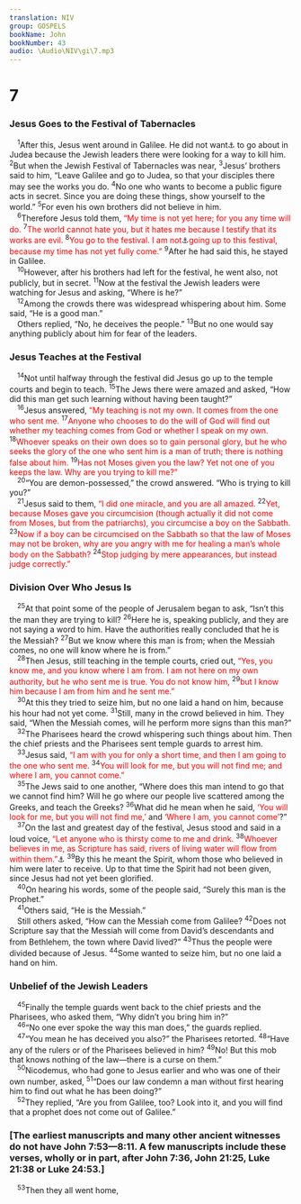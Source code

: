 ```yaml
---
translation: NIV
group: GOSPELS
bookName: John 
bookNumber: 43
audio: \Audio\NIV\gi\7.mp3
---
```


<div class="title"><h1>7</h1><h3>Jesus Goes to the Festival of Tabernacles </h3></div>
<span class="verse gi_7_1"> <sup>1</sup>After this, Jesus went around in Galilee. He did not want<a data-toggle="tooltip" data-placement="bottom" title="Some manuscripts not have authority">⚓</a> to go about in Judea because the Jewish leaders there were looking for a way to kill him. </span>
<span class="verse gi_7_2"><sup>2</sup>But when the Jewish Festival of Tabernacles was near, </span>
<span class="verse gi_7_3"><sup>3</sup>Jesus’ brothers said to him, “Leave Galilee and go to Judea, so that your disciples there may see the works you do. </span>
<span class="verse gi_7_4"><sup>4</sup>No one who wants to become a public figure acts in secret. Since you are doing these things, show yourself to the world.” </span>
<span class="verse gi_7_5"><sup>5</sup>For even his own brothers did not believe in him. <br/></span>
<span class="verse gi_7_6"> <sup>6</sup>Therefore Jesus told them, <font color="red">“My time is not yet here; for you any time will do.</font></span>
<span class="verse gi_7_7"><sup>7</sup><font color="red">The world cannot hate you, but it hates me because I testify that its works are evil.</font></span>
<span class="verse gi_7_8"><sup>8</sup><font color="red">You go to the festival. I am not</font><a data-toggle="tooltip" data-placement="bottom" title="Some manuscripts not yet">⚓</a><font color="red">going up to this festival, because my time has not yet fully come.”</font></span>
<span class="verse gi_7_9"><sup>9</sup>After he had said this, he stayed in Galilee. <br/></span>
<span class="verse gi_7_10"> <sup>10</sup>However, after his brothers had left for the festival, he went also, not publicly, but in secret. </span>
<span class="verse gi_7_11"><sup>11</sup>Now at the festival the Jewish leaders were watching for Jesus and asking, “Where is he?” <br/></span>
<span class="verse gi_7_12"> <sup>12</sup>Among the crowds there was widespread whispering about him. Some said, “He is a good man.” <br/> Others replied, “No, he deceives the people.” </span>
<span class="verse gi_7_13"><sup>13</sup>But no one would say anything publicly about him for fear of the leaders. <br/></span>
<div class="title"><h3>Jesus Teaches at the Festival </h3></div>
<span class="verse gi_7_14"> <sup>14</sup>Not until halfway through the festival did Jesus go up to the temple courts and begin to teach. </span>
<span class="verse gi_7_15"><sup>15</sup>The Jews there were amazed and asked, “How did this man get such learning without having been taught?” <br/></span>
<span class="verse gi_7_16"> <sup>16</sup>Jesus answered, <font color="red">“My teaching is not my own. It comes from the one who sent me.</font></span>
<span class="verse gi_7_17"><sup>17</sup><font color="red">Anyone who chooses to do the will of God will find out whether my teaching comes from God or whether I speak on my own.</font></span>
<span class="verse gi_7_18"><sup>18</sup><font color="red">Whoever speaks on their own does so to gain personal glory, but he who seeks the glory of the one who sent him is a man of truth; there is nothing false about him.</font></span>
<span class="verse gi_7_19"><sup>19</sup><font color="red">Has not Moses given you the law? Yet not one of you keeps the law. Why are you trying to kill me?”</font><br/></span>
<span class="verse gi_7_20"> <sup>20</sup>“You are demon-possessed,” the crowd answered. “Who is trying to kill you?” <br/></span>
<span class="verse gi_7_21"> <sup>21</sup>Jesus said to them, <font color="red">“I did one miracle, and you are all amazed.</font></span>
<span class="verse gi_7_22"><sup>22</sup><font color="red">Yet, because Moses gave you circumcision (though actually it did not come from Moses, but from the patriarchs), you circumcise a boy on the Sabbath.</font></span>
<span class="verse gi_7_23"><sup>23</sup><font color="red">Now if a boy can be circumcised on the Sabbath so that the law of Moses may not be broken, why are you angry with me for healing a man’s whole body on the Sabbath?</font></span>
<span class="verse gi_7_24"><sup>24</sup><font color="red">Stop judging by mere appearances, but instead judge correctly.”</font><br/></span>
<div class="title"><h3>Division Over Who Jesus Is </h3></div>
<span class="verse gi_7_25"> <sup>25</sup>At that point some of the people of Jerusalem began to ask, “Isn’t this the man they are trying to kill? </span>
<span class="verse gi_7_26"><sup>26</sup>Here he is, speaking publicly, and they are not saying a word to him. Have the authorities really concluded that he is the Messiah? </span>
<span class="verse gi_7_27"><sup>27</sup>But we know where this man is from; when the Messiah comes, no one will know where he is from.” <br/></span>
<span class="verse gi_7_28"> <sup>28</sup>Then Jesus, still teaching in the temple courts, cried out, <font color="red">“Yes, you know me, and you know where I am from. I am not here on my own authority, but he who sent me is true. You do not know him,</font></span>
<span class="verse gi_7_29"><sup>29</sup><font color="red">but I know him because I am from him and he sent me.”</font><br/></span>
<span class="verse gi_7_30"> <sup>30</sup>At this they tried to seize him, but no one laid a hand on him, because his hour had not yet come. </span>
<span class="verse gi_7_31"><sup>31</sup>Still, many in the crowd believed in him. They said, “When the Messiah comes, will he perform more signs than this man?” <br/></span>
<span class="verse gi_7_32"> <sup>32</sup>The Pharisees heard the crowd whispering such things about him. Then the chief priests and the Pharisees sent temple guards to arrest him. <br/></span>
<span class="verse gi_7_33"> <sup>33</sup>Jesus said, <font color="red">“I am with you for only a short time, and then I am going to the one who sent me.</font></span>
<span class="verse gi_7_34"><sup>34</sup><font color="red">You will look for me, but you will not find me; and where I am, you cannot come.”</font><br/></span>
<span class="verse gi_7_35"> <sup>35</sup>The Jews said to one another, “Where does this man intend to go that we cannot find him? Will he go where our people live scattered among the Greeks, and teach the Greeks? </span>
<span class="verse gi_7_36"><sup>36</sup>What did he mean when he said, <font color="red">‘You will look for me, but you will not find me,’</font> and <font color="red">‘Where I am, you cannot come’</font>?” <br/></span>
<span class="verse gi_7_37"> <sup>37</sup>On the last and greatest day of the festival, Jesus stood and said in a loud voice, <font color="red">“Let anyone who is thirsty come to me and drink.</font></span>
<span class="verse gi_7_38"><sup>38</sup><font color="red">Whoever believes in me, as Scripture has said, rivers of living water will flow from within them.”</font><a data-toggle="tooltip" data-placement="bottom" title="Or me. And let anyone drink 38who believes in me.” As Scripture has said, “Out of him (or them ) will flow rivers of living water.”">⚓</a></span>
<span class="verse gi_7_39"><sup>39</sup>By this he meant the Spirit, whom those who believed in him were later to receive. Up to that time the Spirit had not been given, since Jesus had not yet been glorified. <br/></span>
<span class="verse gi_7_40"> <sup>40</sup>On hearing his words, some of the people said, “Surely this man is the Prophet.” <br/></span>
<span class="verse gi_7_41"> <sup>41</sup>Others said, “He is the Messiah.” <br/> Still others asked, “How can the Messiah come from Galilee? </span>
<span class="verse gi_7_42"><sup>42</sup>Does not Scripture say that the Messiah will come from David’s descendants and from Bethlehem, the town where David lived?” </span>
<span class="verse gi_7_43"><sup>43</sup>Thus the people were divided because of Jesus. </span>
<span class="verse gi_7_44"><sup>44</sup>Some wanted to seize him, but no one laid a hand on him. <br/></span>
<div class="title"><h3>Unbelief of the Jewish Leaders </h3></div>
<span class="verse gi_7_45"> <sup>45</sup>Finally the temple guards went back to the chief priests and the Pharisees, who asked them, “Why didn’t you bring him in?” <br/></span>
<span class="verse gi_7_46"> <sup>46</sup>“No one ever spoke the way this man does,” the guards replied. <br/></span>
<span class="verse gi_7_47"> <sup>47</sup>“You mean he has deceived you also?” the Pharisees retorted. </span>
<span class="verse gi_7_48"><sup>48</sup>“Have any of the rulers or of the Pharisees believed in him? </span>
<span class="verse gi_7_49"><sup>49</sup>No! But this mob that knows nothing of the law—there is a curse on them.” <br/></span>
<span class="verse gi_7_50"> <sup>50</sup>Nicodemus, who had gone to Jesus earlier and who was one of their own number, asked, </span>
<span class="verse gi_7_51"><sup>51</sup>“Does our law condemn a man without first hearing him to find out what he has been doing?” <br/></span>
<span class="verse gi_7_52"> <sup>52</sup>They replied, “Are you from Galilee, too? Look into it, and you will find that a prophet does not come out of Galilee.” <br/></span>
<div class="title"><h3>[The earliest manuscripts and many other ancient witnesses do not have John 7:53—8:11. A few manuscripts include these verses, wholly or in part, after John 7:36, John 21:25, Luke 21:38 or Luke 24:53.] </h3></div>
<span class="verse gi_7_53"> <sup>53</sup>Then they all went home, <br/></span>
